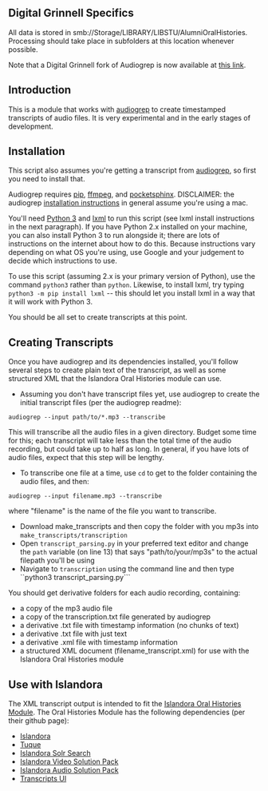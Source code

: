 ## Digital Grinnell Specifics ##
All data is stored in smb://Storage/LIBRARY/LIBSTU/AlumniOralHistories.  Processing should take place in subfolders at this location whenever possible.

Note that a Digital Grinnell fork of Audiogrep is now available at [this link](https://github.com/DigitalGrinnell/audiogrep).

## Introduction ##
This is a module that works with [audiogrep](https://github.com/antiboredom/audiogrep) to create timestamped transcripts of audio files. It is very experimental and in the early stages of development.

## Installation ##

This script also assumes you're getting a transcript from [audiogrep](https://github.com/antiboredom/audiogrep), so first you need to install that. 

Audiogrep requires [pip](https://pip.pypa.io/en/stable/installing/), [ffmpeg](http://ffmpeg.org/), and [pocketsphinx](http://cmusphinx.sourceforge.net/). DISCLAIMER: the audiogrep [installation instructions](https://github.com/antiboredom/audiogrep/blob/master/README.md) in general assume you're using a mac. 

You'll need [Python 3](https://www.python.org/downloads/) and [lxml](http://lxml.de/installation.html) to run this script (see lxml install instructions in the next paragraph). If you have Python 2.x installed on your machine, you can also install Python 3 to run alongside it; there are lots of instructions on the internet about how to do this. Because instructions vary depending on what OS you're using, use Google and your judgement to decide which instructions to use. 

To use this script (assuming 2.x is your primary version of Python), use the command ```python3``` rather than ```python```. Likewise, to install lxml, try typing ```python3 -m pip install lxml``` -- this should let you install lxml in a way that it will work with Python 3.

You should be all set to create transcripts at this point.

## Creating Transcripts ##

Once you have audiogrep and its dependencies installed, you'll follow several steps to create plain text of the transcript, as well as some structured XML that the Islandora Oral Histories module can use. 
* Assuming you don't have transcript files yet, use audiogrep to create the initial transcript files (per the audiogrep readme):

```
audiogrep --input path/to/*.mp3 --transcribe
```
This will transcribe all the audio files in a given directory. Budget some time for this; each transcript will take less than the total time of the audio recording, but could take up to half as long. In general, if you have lots of audio files, expect that this step will be lengthy.
* To transcribe one file at a time, use ```cd``` to get to the folder containing the audio files, and then:

```
audiogrep --input filename.mp3 --transcribe
```
where "filename" is the name of the file you want to transcribe.
* Download make_transcripts and then copy the folder with you mp3s into ```make_transcripts/transcription```
* Open ```transcript_parsing.py``` in your preferred text editor and change the ```path``` variable (on line 13) that says "path/to/your/mp3s" to the actual filepath you'll be using
* Navigate to ```transcription``` using the command line and then type ``python3 transcript_parsing.py```

You should get derivative folders for each audio recording, containing:
* a copy of the mp3 audio file
* a copy of the transcription.txt file generated by audiogrep
* a derivative .txt file with timestamp information (no chunks of text)
* a derivative .txt file with just text
* a derivative .xml file with timestamp information
* a structured XML document (filename_transcript.xml) for use with the Islandora Oral Histories module

## Use with Islandora ##
The XML transcript output is intended to fit the [Islandora Oral Histories Module](https://github.com/digitalutsc/islandora_solution_pack_oralhistories).
The Oral Histories Module has the following dependencies (per their github page): 
* [Islandora](https://github.com/islandora/islandora)
* [Tuque](https://github.com/islandora/tuque) 
* [Islandora Solr Search](https://github.com/Islandora/islandora_solr_search)
* [Islandora Video Solution Pack](https://github.com/Islandora/islandora_solution_pack_video)
* [Islandora Audio Solution Pack](https://github.com/Islandora/islandora_solution_pack_audio)
* [Transcripts UI](https://github.com/Islandora/islandora_solution_pack_audio)
